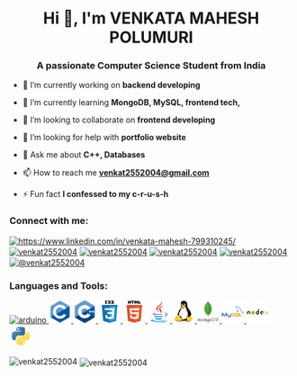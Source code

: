 <h1 align="center">Hi 👋, I'm VENKATA MAHESH POLUMURI</h1>
<h3 align="center">A passionate Computer Science Student from India</h3>

- 🔭 I’m currently working on **backend developing**

- 🌱 I’m currently learning **MongoDB, MySQL, frontend tech,**

- 👯 I’m looking to collaborate on **frontend developing**

- 🤝 I’m looking for help with **portfolio website**

- 💬 Ask me about **C++, Databases**

- 📫 How to reach me **venkat2552004@gmail.com**

- ⚡ Fun fact **I confessed to my c-r-u-s-h**

<h3 align="left">Connect with me:</h3>
<p align="left">
<a href="https://linkedin.com/in/https://www.linkedin.com/in/venkata-mahesh-799310245/" target="blank"><img align="center" src="https://raw.githubusercontent.com/rahuldkjain/github-profile-readme-generator/master/src/images/icons/Social/linked-in-alt.svg" alt="https://www.linkedin.com/in/venkata-mahesh-799310245/" height="30" width="40" /></a>
<a href="https://www.codechef.com/users/venkat2552004" target="blank"><img align="center" src="https://cdn.jsdelivr.net/npm/simple-icons@3.1.0/icons/codechef.svg" alt="venkat2552004" height="30" width="40" /></a>
<a href="https://www.hackerrank.com/venkat2552004" target="blank"><img align="center" src="https://raw.githubusercontent.com/rahuldkjain/github-profile-readme-generator/master/src/images/icons/Social/hackerrank.svg" alt="venkat2552004" height="30" width="40" /></a>
<a href="https://codeforces.com/profile/venkat2552004" target="blank"><img align="center" src="https://raw.githubusercontent.com/rahuldkjain/github-profile-readme-generator/master/src/images/icons/Social/codeforces.svg" alt="venkat2552004" height="30" width="40" /></a>
<a href="https://www.leetcode.com/venkat2552004" target="blank"><img align="center" src="https://raw.githubusercontent.com/rahuldkjain/github-profile-readme-generator/master/src/images/icons/Social/leet-code.svg" alt="venkat2552004" height="30" width="40" /></a>
<a href="https://www.hackerearth.com/@venkat2552004" target="blank"><img align="center" src="https://raw.githubusercontent.com/rahuldkjain/github-profile-readme-generator/master/src/images/icons/Social/hackerearth.svg" alt="@venkat2552004" height="30" width="40" /></a>
</p>

<h3 align="left">Languages and Tools:</h3>
<p align="left"> <a href="https://www.arduino.cc/" target="_blank" rel="noreferrer"> <img src="https://cdn.worldvectorlogo.com/logos/arduino-1.svg" alt="arduino" width="40" height="40"/> </a> <a href="https://www.cprogramming.com/" target="_blank" rel="noreferrer"> <img src="https://raw.githubusercontent.com/devicons/devicon/master/icons/c/c-original.svg" alt="c" width="40" height="40"/> </a> <a href="https://www.w3schools.com/cpp/" target="_blank" rel="noreferrer"> <img src="https://raw.githubusercontent.com/devicons/devicon/master/icons/cplusplus/cplusplus-original.svg" alt="cplusplus" width="40" height="40"/> </a> <a href="https://www.w3schools.com/css/" target="_blank" rel="noreferrer"> <img src="https://raw.githubusercontent.com/devicons/devicon/master/icons/css3/css3-original-wordmark.svg" alt="css3" width="40" height="40"/> </a> <a href="https://www.w3.org/html/" target="_blank" rel="noreferrer"> <img src="https://raw.githubusercontent.com/devicons/devicon/master/icons/html5/html5-original-wordmark.svg" alt="html5" width="40" height="40"/> </a> <a href="https://www.java.com" target="_blank" rel="noreferrer"> <img src="https://raw.githubusercontent.com/devicons/devicon/master/icons/java/java-original.svg" alt="java" width="40" height="40"/> </a> <a href="https://www.linux.org/" target="_blank" rel="noreferrer"> <img src="https://raw.githubusercontent.com/devicons/devicon/master/icons/linux/linux-original.svg" alt="linux" width="40" height="40"/> </a> <a href="https://www.mongodb.com/" target="_blank" rel="noreferrer"> <img src="https://raw.githubusercontent.com/devicons/devicon/master/icons/mongodb/mongodb-original-wordmark.svg" alt="mongodb" width="40" height="40"/> </a> <a href="https://www.mysql.com/" target="_blank" rel="noreferrer"> <img src="https://raw.githubusercontent.com/devicons/devicon/master/icons/mysql/mysql-original-wordmark.svg" alt="mysql" width="40" height="40"/> </a> <a href="https://nodejs.org" target="_blank" rel="noreferrer"> <img src="https://raw.githubusercontent.com/devicons/devicon/master/icons/nodejs/nodejs-original-wordmark.svg" alt="nodejs" width="40" height="40"/> </a> <a href="https://www.python.org" target="_blank" rel="noreferrer"> <img src="https://raw.githubusercontent.com/devicons/devicon/master/icons/python/python-original.svg" alt="python" width="40" height="40"/> </a> </p>

<p><img align="left" src="https://github-readme-stats.vercel.app/api/top-langs?username=venkat2552004&show_icons=true&locale=en&layout=compact" alt="venkat2552004" /></p>

<p>&nbsp;<img align="center" src="https://github-readme-stats.vercel.app/api?username=venkat2552004&show_icons=true&locale=en" alt="venkat2552004" /></p>
